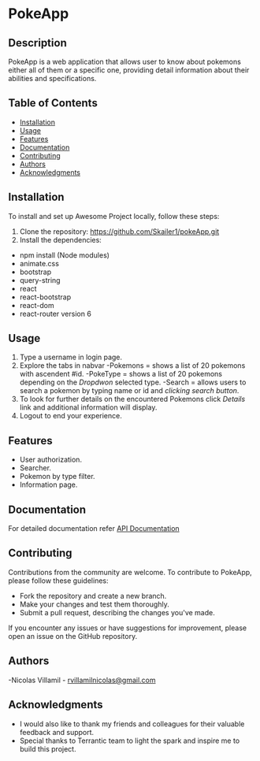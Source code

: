 # PokeApp

## Description

PokeApp is a web application that allows user to know about pokemons either all of them or a specific one, providing detail information about their abilities and specifications.

## Table of Contents

- [Installation](#installation)
- [Usage](#usage)
- [Features](#features)
- [Documentation](#documentation)
- [Contributing](#contributing)
- [Authors](#authors)
- [Acknowledgments](#acknowledgments)

## Installation

To install and set up Awesome Project locally, follow these steps:

1. Clone the repository:
https://github.com/Skailer1/pokeApp.git
2. Install the dependencies:
- npm install (Node modules)
- animate.css
- bootstrap
- query-string
- react
- react-bootstrap
- react-dom
- react-router version 6

## Usage

1. Type a username in login page.
2. Explore the tabs in nabvar
    -Pokemons = shows a list of 20 pokemons with ascendent #id.
    -PokeType = shows a list of 20 pokemons depending on the *Dropdwon* selected type.
    -Search = allows users to search a pokemon by typing name or id and *clicking search button*.
3.  To look for further details on the encountered Pokemons click *Details* link and additional information will display.
4. Logout to end your experience.

## Features

- User authorization.
- Searcher.
- Pokemon by type filter.
- Information page.

## Documentation

For detailed documentation refer [API Documentation](https://pokeapi.co/)

## Contributing

Contributions from the community are welcome. To contribute to PokeApp, please follow these guidelines:

- Fork the repository and create a new branch.
- Make your changes and test them thoroughly.
- Submit a pull request, describing the changes you've made.

If you encounter any issues or have suggestions for improvement, please open an issue on the GitHub repository.

## Authors

-Nicolas Villamil - rvillamilnicolas@gmail.com

## Acknowledgments

- I would also like to thank my friends and colleagues for their valuable feedback and support.
- Special thanks to Terrantic team to light the spark and inspire me to build this project.